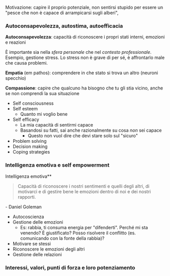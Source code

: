 Motivazione: capire il proprio potenziale, non sentirsi stupido per essere un "pesce che non è capace di arrampicarsi sugli alberi",

### Autoconsapevolezza, autostima, autoefficacia

**Autoconsapevolezza**: capacità di riconoscere i propri stati interni, emozioni e reazioni

È importante sia nella *sfera personale* che nel *contesto professionale*. Esempio, gestione stress.
Lo stress non è grave di per sé, è affrontarlo male che causa problemi.

**Empatia** (em pathos): comprendere in che stato si trova un altro (neuroni specchio)

**Compassione**: capire che qualcuno ha bisogno che tu gli stia vicino, anche se non comprendi la sua situazione

- Self consciousness
- Self esteem
	- Quanto mi voglio bene
- Self efficacy
	- La mia capacità di sentirmi capace
	- Basandosi su fatti, sai anche razionalmente su cosa *non* sei capace
		- Questo non vuol dire che devi stare solo sul "sicuro"
- Problem solving
- Decision making
- Coping strategies

### Intelligenza emotiva e self empowerment

Intelligenza emotiva**
> Capacità di riconoscere i nostri sentimenti e quelli degli altri, di motivarci e di gestire bene le emozioni dentro di noi e dei nostri rapporti.
 
\- Daniel Goleman

- Autocoscienza
- Gestione delle emozioni
	- Es: rabbia, ti consuma energia per "difenderti". Perché mi sta venendo? È giustificato? Posso risolvere il conflitto (es. comunicando con la fonte della rabbia)?
- Motivare se stessi
- Riconoscere le emozioni degli altri
- Gestione delle relazioni

### Interessi, valori, punti di forza e loro potenziamento

